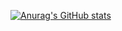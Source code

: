 [![Anurag's GitHub stats](https://github-readme-stats.vercel.app/api?username=Likva32)](https://github.com/anuraghazra/github-readme-stats)
